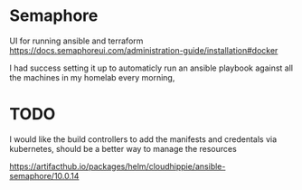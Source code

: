 # Semaphore 

UI for running ansible and terraform
https://docs.semaphoreui.com/administration-guide/installation#docker

I had success setting it up to automaticly run an ansible playbook against all the machines in my homelab every morning, 

# TODO 
I would like the build controllers to add the manifests and credentals via kubernetes, should be a better way to manage the resources

https://artifacthub.io/packages/helm/cloudhippie/ansible-semaphore/10.0.14